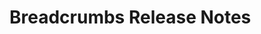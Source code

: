 <!-- Release notes authoring guidelines: http://keepachangelog.com/ -->

# Breadcrumbs Release Notes

<!-- ## [Unreleased] -->

<!-- ## [VERSION] -->
